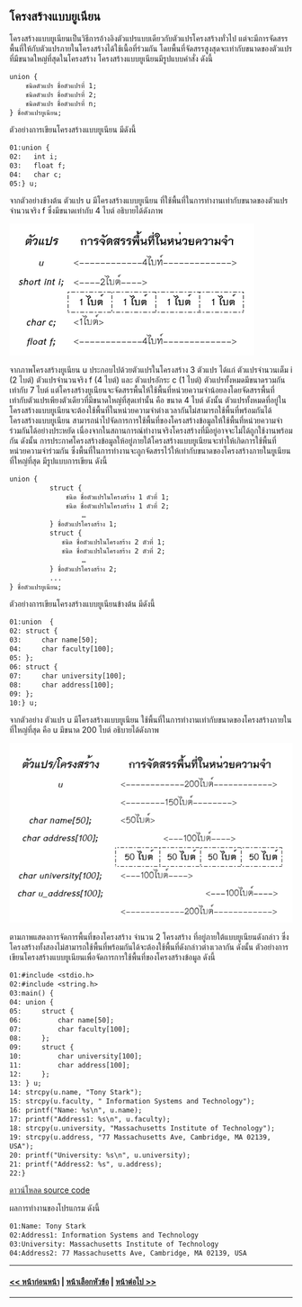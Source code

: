 ## โครงสร้างแบบยูเนียน
	
โครงสร้างแบบยูเนียนเป็นวิธีการอ้างอิงตัวแปรแบบเดียวกับตัวแปรโครงสร้างทั่วไป แต่จะมีการจัดสรรพื้นที่ให้กับตัวแปรภายในโครงสร้างได้ใช้เนื้อที่ร่วมกัน โดยพื้นที่จัดสรรสูงสุดจะเท่ากับขนาดของตัวแปรที่มีขนาดใหญ่ที่สุดในโครงสร้าง โครงสร้างแบบยูเนียนมีรูปแบบคำสั่ง ดังนี้

```
union {
    ชนิดตัวแปร ชื่อตัวแปรที่ 1;
    ชนิดตัวแปร ชื่อตัวแปรที่ 2;
    ชนิดตัวแปร ชื่อตัวแปรที่ n;
} ชื่อตัวแปรยูเนียน;
```

ตัวอย่างการเขียนโครงสร้างแบบยูเนียน มีดังนี้

```
01:union {
02:   int i;
03:   float f;
04:   char c;
05:} u;
```

จากตัวอย่างข้างต้น ตัวแปร u มีโครงสร้างแบบยูเนียน ที่ใช้พื้นที่ในการทำงานเท่ากับขนาดของตัวแปรจำนวนจริง f ซึ่งมีขนาดเท่ากับ 4 ไบต์ อธิบายได้ดังภาพ

<img src=img/0705.png>

จากภาพโครงสร้างยูเนียน u ประกอบไปด้วยตัวแปรในโครงสร้าง 3 ตัวแปร ได้แก่ ตัวแปรจำนวนเต็ม i (2 ไบต์) ตัวแปรจำนวนจริง f (4 ไบต์) และ ตัวแปรอักระ c (1 ไบต์) ตัวแปรทั้งหมดมีขนาดรวมกัน เท่ากับ 7 ไบต์ แต่โครงสร้างยูเนียนจะจัดสรรพื้นให้ใช้พื้นที่หน่วยความจำน้อยลงโดยจัดสรรพื้นที่เท่ากับตัวแปรเพียงตัวเดียวที่มีขนาดใหญ่ที่สุดเท่านั้น คือ ขนาด 4 ไบต์ ดังนั้น ตัวแปรทั้งหมดที่อยู่ในโครงสร้างแบบยูเนียนจะต้องใช้พื้นที่ในหน่วยความจำต่างเวลากันไม่สามารถใช้พื้นที่พร้อมกันได้ โครงสร้างแบบยูเนียน สามารถนำไปจัดการการใช้พื้นที่ของโครงสร้างข้อมูลให้ใช้พื้นที่หน่วยความจำร่วมกันได้อย่างประหยัด เนื่องจากในสถานการณ์ทำงานจริงโครงสร้างที่มีอยู่อาจจะไม่ได้ถูกใช้งานพร้อมกัน ดังนั้น การประกาศโครงสร้างข้อมูลให้อยู่ภายใต้โครงสร้างแบบยูเนียนจะทำให้เกิดการใช้พื้นที่หน่วยความจำร่วมกัน ซึ่งพื้นที่ในการทำงานจะถูกจัดสรรไว้ให้เท่ากับขนาดของโครงสร้างภายในยูเนียนที่ใหญ่ที่สุด มีรูปแบบการเขียน ดังนี้

```
union {
          struct {
              ชนิด ชื่อตัวแปรในโครงสร้าง 1 ตัวที่ 1;
              ชนิด ชื่อตัวแปรในโครงสร้าง 1 ตัวที่ 2;
                  …
          } ชื่อตัวแปรโครงสร้าง 1;
          struct {
             ชนิด ชื่อตัวแปรในโครงสร้าง 2 ตัวที่ 1;
             ชนิด ชื่อตัวแปรในโครงสร้าง 2 ตัวที่ 2;
                  …
          } ชื่อตัวแปรโครงสร้าง 2;
          ...
} ชื่อตัวแปรยูเนียน;
```

ตัวอย่างการเขียนโครงสร้างแบบยูเนียนข้างต้น มีดังนี้ 

```
01:union  {
02:	struct {
03:		char name[50];
04:		char faculty[100];
05:	};
06:	struct {
07:		char university[100];
08:		char address[100];
09:	};
10:} u;
```

จากตัวอย่าง ตัวแปร u มีโครงสร้างแบบยูเนียน ใช้พื้นที่ในการทำงานเท่ากับขนาดของโครงสร้างภายในที่ใหญ่ที่สุด คือ u มีขนาด 200 ไบต์ อธิบายได้ดังภาพ

<img src=img/0706.png>

ตามภาพแสดงการจัดการพื้นที่ของโครงสร้าง จำนวน 2 โครงสร้าง ที่อยู่ภายใต้แบบยูเนียนดังกล่าว ซึ่งโครงสร้างทั้งสองไม่สามารถใช้พื้นที่พร้อมกันได้จะต้องใช้พื้นที่ดังกล่าวต่างเวลากัน ดังนั้น ตัวอย่างการเขียนโครงสร้างแบบยูเนียนเพื่อจัดการการใช้พื้นที่ของโครงสร้างข้อมูล ดังนี้

```
01:#include <stdio.h> 
02:#include <string.h> 
03:main() { 
04:	union {
05:		struct {
06:			char name[50];
07:			char faculty[100];
08:		};
09:		struct {
10:			char university[100];
11:			char address[100];
12:		};
13:	} u;                                       
14:	strcpy(u.name, "Tony Stark");
15:	strcpy(u.faculty, " Information Systems and Technology");
16:	printf("Name: %s\n", u.name);
17:	printf("Address1: %s\n", u.faculty);
18:	strcpy(u.university, "Massachusetts Institute of Technology");
19:	strcpy(u.address, "77 Massachusetts Ave, Cambridge, MA 02139, USA");
20:	printf("University: %s\n", u.university); 
21:	printf("Address2: %s", u.address); 
22:}
```
[ดาวน์โหลด source code](src/ch07_07.cpp)

ผลการทำงานของโปรแกรม ดังนี้

```
01:Name: Tony Stark
02:Address1: Information Systems and Technology
03:University: Massachusetts Institute of Technology
04:Address2: 77 Massachusetts Ave, Cambridge, MA 02139, USA	
```

---
#### [<< หน้าก่อนหน้า](0704.md) | [หน้าเลือกหัวข้อ](README.md) | [หน้าต่อไป >>](0710.md)
---
